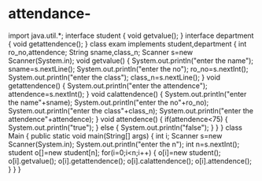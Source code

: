 # attendance-
import java.util.*;
interface student
{
    void getvalue();
}
interface department
{
    void getattendence();
}
class exam implements student,department
{
    int ro_no,attendence;
    String sname,class_n;
    Scanner s=new Scanner(System.in);
    void getvalue()
    {
        System.out.println("enter the name");
        sname=s.nextLine();
        System.out.println("enter the no");
        ro_no=s.nextInt();
        System.out.println("enter the class");
        class_n=s.nextLine();
    }
    void getattendence()
    {
        System.out.println("enter the attendence");
        attendence=s.nextInt();
    }
    void calattendence()
    {
        System.out.println("enter the name"+sname);
        System.out.println("enter the no"+ro_no);
        System.out.println("enter the class"+class_n);
        System.out.println("enter the attendence"+attendence);
    }
    void attendence()
    {
        if(attendence<75)
        {
            System.out.println("true");
        }
        else
        {
            System.out.println("false");
        }
    }
}
    class Main
    {
        public static void main(String[] args)
        {
            int i;
            Scanner s=new Scanner(System.in);
            System.out.println("enter the n");
            int n=s.nextInt();
            student o[]=new student[n];
            for(i=0;i<n;i++)
            {
                o[i]=new student();
                o[i].getvalue();
                o[i].getattendence();
                o[i].calattendence();
                o[i].attendence();
            }
        }
    }
    
